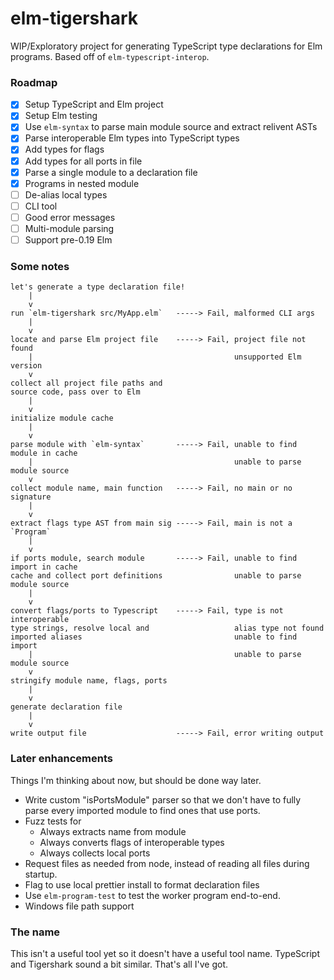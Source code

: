 # elm-tigershark

WIP/Exploratory project for generating TypeScript type declarations for Elm
programs. Based off of `elm-typescript-interop`.

### Roadmap

- [x] Setup TypeScript and Elm project
- [x] Setup Elm testing
- [x] Use `elm-syntax` to parse main module source and extract relivent ASTs
- [x] Parse interoperable Elm types into TypeScript types
- [x] Add types for flags
- [x] Add types for all ports in file
- [x] Parse a single module to a declaration file
- [x] Programs in nested module
- [ ] De-alias local types
- [ ] CLI tool
- [ ] Good error messages
- [ ] Multi-module parsing
- [ ] Support pre-0.19 Elm

### Some notes

```
let's generate a type declaration file!
    |
    v
run `elm-tigershark src/MyApp.elm`   -----> Fail, malformed CLI args
    |
    v
locate and parse Elm project file    -----> Fail, project file not found
    |                                             unsupported Elm version
    v
collect all project file paths and
source code, pass over to Elm
    |
    v
initialize module cache
    |
    v
parse module with `elm-syntax`       -----> Fail, unable to find module in cache
    |                                             unable to parse module source
    v
collect module name, main function   -----> Fail, no main or no signature
    |
    v
extract flags type AST from main sig -----> Fail, main is not a `Program`
    |
    v
if ports module, search module       -----> Fail, unable to find import in cache
cache and collect port definitions                unable to parse module source
    |
    v
convert flags/ports to Typescript    -----> Fail, type is not interoperable
type strings, resolve local and                   alias type not found
imported aliases                                  unable to find import
    |                                             unable to parse module source
    v
stringify module name, flags, ports
    |
    v
generate declaration file
    |
    v
write output file                    -----> Fail, error writing output
```

### Later enhancements

Things I'm thinking about now, but should be done way later.

- Write custom "isPortsModule" parser so that we don't have to fully parse every
  imported module to find ones that use ports.
- Fuzz tests for
  - Always extracts name from module
  - Always converts flags of interoperable types
  - Always collects local ports
- Request files as needed from node, instead of reading all files during
  startup.
- Flag to use local prettier install to format declaration files
- Use `elm-program-test` to test the worker program end-to-end.
- Windows file path support

### The name

This isn't a useful tool yet so it doesn't have a useful tool name. TypeScript
and Tigershark sound a bit similar. That's all I've got.
